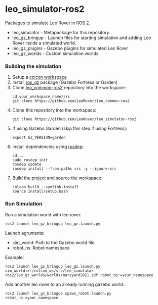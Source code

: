 # leo_simulator-ros2
Packages to simulate Leo Rover in ROS 2.
* leo_simulator - Metapackage for this repository.
* leo_gz_bringup - Launch files for starting simulation and adding Leo Rover inside a simulated world.
* leo_gz_plugins - Gazebo plugins for simulated Leo Rover
* leo_gz_worlds - Custom simulation worlds
  
### Building the simulation

1. Setup a [colcon workspace](https://docs.ros.org/en/humble/Tutorials/Beginner-Client-Libraries/Creating-A-Workspace/Creating-A-Workspace.html)
2. Install [ros_gz](https://github.com/gazebosim/ros_gz) package (Gazebo Fortress or Garden)
3. Clone [leo_common-ros2](https://github.com/LeoRover/leo_common-ros2) repository into the workspace:
   ```
   cd your_workspace_name/src
   git clone https://github.com/LeoRover/leo_common-ros2
   ```
4. Clone this repository into the workspace:
   ```
   git clone https://github.com/LeoRover/leo_simulator-ros2
   ```
5. If using Gazebo Garden (skip this step if using Fortress):
   ```
   export GZ_VERSION=garden
   ```
7. Install dependencies using [rosdep](https://docs.ros.org/en/humble/Tutorials/Intermediate/Rosdep.html#how-do-i-use-the-rosdep-tool):
   ```
   cd ..
   sudo rosdep init
   rosdep update
   rosdep install --from-paths src -y --ignore-src
   ```
8. Build the project and source the workspace:
   ```
   colcon build --symlink-install
   source install/setup.bash
   ```
### Run Simulation
Run a simulation world with leo rover:
   ```
   ros2 launch leo_gz_bringup leo_gz.launch.py
   ```
  Launch agruments:
  * sim_world: Path to the Gazebo world file 
  * robot_ns: Robot namespace
    
  Example:
   ```
   ros2 launch leo_gz_bringup leo_gz.launch.py sim_world:=~/colcon_ws/src/leo_simulator-ros2/leo_gz_worlds/worlds/marsyard2021.sdf robot_ns:=your_namespace
   ```
Add another leo rover to an already running gazebo world:
   ```
   ros2 launch leo_gz_bringup spawn_robot.launch.py robot_ns:=your_namespace
   ```
